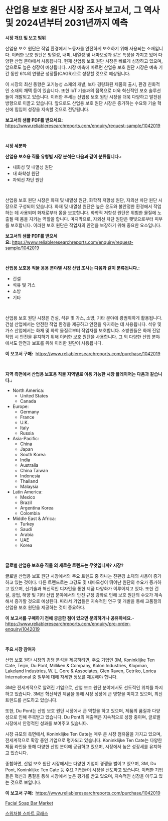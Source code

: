 <p><h1>산업용 보호 원단 시장 조사 보고서, 그 역사 및 2024년부터 2031년까지 예측</h1></p><p><strong>시장 개요 및 보고 범위</strong></p>
<p><p>산업용 보호 원단은 작업 환경에서 노동자를 안전하게 보호하기 위해 사용되는 소재입니다. 이러한 보호 원단은 방열성, 내피, 내열성 및 내마모성과 같은 특성을 가지고 있어 다양한 산업 분야에서 사용됩니다. 현재 산업용 보호 원단 시장은 빠르게 성장하고 있으며, 앞으로도 높은 성장이 예상됩니다. 시장 예측에 따르면 산업용 보호 원단 시장은 예측 기간 동안 6%의 연평균 성장률(CAGR)으로 성장할 것으로 예상됩니다. </p><p>이 시장의 최신 동향은 고기능성 소재의 개발, 보다 경량화된 제품의 출시, 환경 친화적인 소재의 채택 등이 있습니다. 또한 IoT 기술과의 접목으로 더욱 혁신적인 보호 솔루션들이 개발되고 있습니다. 이러한 추세는 산업용 보호 원단 시장을 더욱 다양하고 발전된 방향으로 이끌고 있습니다. 앞으로도 산업용 보호 원단 시장은 증가하는 수요와 기술 혁신에 힘입어 성장을 지속할 것으로 전망됩니다.</p></p>
<p><strong>보고서의 샘플 PDF를 받으세요:</strong> <a href="https://www.reliableresearchreports.com/enquiry/request-sample/1042019">https://www.reliableresearchreports.com/enquiry/request-sample/1042019</a></p>
<p>&nbsp;</p>
<p><strong>시장 세분화</strong></p>
<p><strong>산업용 보호용 직물 유형별 시장 분석은 다음과 같이 분류됩니다.:</strong></p>
<p><ul><li>내화성 및 내열성 원단</li><li>내 화학성 원단</li><li>자외선 차단 원단</li></ul></p>
<p>&nbsp;</p>
<p><p>산업용 보호 원단 시장은 화재 및 내열성 원단, 화학적 저항성 원단, 자외선 차단 원단 시장으로 구성되어 있습니다. 화재 및 내열성 원단은 높은 온도와 불안정한 환경에서 작업하는 데 사용되며 화재로부터 몸을 보호합니다. 화학적 저항성 원단은 위험한 물질에 노출될 때 몸을 지키는 역할을 합니다. 마지막으로, 자외선 차단 원단은 햇빛으로부터 피부를 보호합니다. 이러한 보호 원단은 작업자의 안전을 보장하기 위해 중요한 요소입니다.</p></p>
<p><strong>보고서의 샘플 PDF를 받으세요:</strong>&nbsp;<a href="https://www.reliableresearchreports.com/enquiry/request-sample/1042019">https://www.reliableresearchreports.com/enquiry/request-sample/1042019</a></p>
<p>&nbsp;</p>
<p><strong> 산업용 보호용 직물 응용 분야별 시장 산업 조사는 다음과 같이 분류됩니다.:</strong></p>
<p><ul><li>건설</li><li>석유 및 가스</li><li>소방</li><li>기타</li></ul></p>
<p>&nbsp;</p>
<p><p>산업용 보호 원단 시장은 건설, 석유 및 가스, 소방, 기타 분야에 광범위하게 활용됩니다. 건설 산업에서는 안전한 작업 환경을 제공하고 안전을 유지하는 데 사용됩니다. 석유 및 가스 산업에서는 화재 및 화학 물질로부터 작업자를 보호합니다. 소방원들은 화재 진압 작업 시 안전을 유지하기 위해 이러한 보호 원단을 사용합니다. 그 외 다양한 산업 분야에서도 안전과 보호를 위해 이러한 원단이 사용됩니다.</p></p>
<p><strong>이 보고서 구매:</strong>&nbsp; <a href="https://www.reliableresearchreports.com/purchase/1042019">https://www.reliableresearchreports.com/purchase/1042019</a></p>
<p>&nbsp;</p>
<p><strong>지역 측면에서 산업용 보호용 직물 지역별로 이용 가능한 시장 플레이어는 다음과 같습니다.:</strong></p>
<p><ul>
    <li>
        North America:
        <ul>
            <li>United States</li>
            <li>Canada</li>
        </ul>
    </li>
    <li>
        Europe:
        <ul>
            <li>Germany</li>
            <li>France</li>
            <li>U.K.</li>
            <li>Italy</li>
            <li>Russia</li>
        </ul>
    </li>
    <li>
        Asia-Pacific:
        <ul>
            <li>China</li>
            <li>Japan</li>
            <li>South Korea</li>
            <li>India</li>
            <li>Australia</li>
            <li>China Taiwan</li>
            <li>Indonesia</li>
            <li>Thailand</li>
            <li>Malaysia</li>
        </ul>
    </li>
    <li>
        Latin America:
        <ul>
            <li>Mexico</li>
            <li>Brazil</li>
            <li>Argentina Korea</li>
            <li>Colombia</li>
        </ul>
    </li>
    <li>
        Middle East & Africa:
        <ul>
            <li>Turkey</li>
            <li>Saudi</li>
            <li>Arabia</li>
            <li>UAE</li>
            <li>Korea</li>
        </ul>
    </li>
    </ul></p>
<p>&nbsp;</p>
<p><strong>글로벌 산업용 보호용 직물 의 새로운 트렌드는 무엇입니까? 시장?</strong></p>
<p><p>글로벌 산업용 보호 원단 시장에서의 주요 트렌드 중 하나는 친환경 소재의 사용이 증가하고 있는 것이다. 다른 트렌드로는 고강도 및 내마모성이 뛰어난 원단의 수요가 증가하고 있으며, 신기술과 혁신적인 디자인을 통한 제품 다양화가 이루어지고 있다. 또한 건설, 광업, 해양 및 기타 산업 분야에서의 안전 규정 강화로 인해 보호 원단의 수요가 계속해서 증가할 것으로 예상된다. 따라서 기업들은 지속적인 연구 및 개발을 통해 고품질의 산업용 보호 원단을 제공하는 것이 중요하다.</p></p>
<p><strong>이 보고서를 구매하기 전에 궁금한 점이 있으면 문의하거나 공유하세요.</strong>- <a href="https://www.reliableresearchreports.com/enquiry/pre-order-enquiry/1042019">https://www.reliableresearchreports.com/enquiry/pre-order-enquiry/1042019</a></p>
<p>&nbsp;</p>
<p><strong>주요 시장 참여자</strong></p>
<p><p>산업 보호 원단 시장의 경쟁 분석을 제공하려면, 주요 기업인 3M, Koninklijke Ten Cate, Teijin, Du Pont, Milliken & Company, Kolon Industries, Klopman, Lakeland Industries, W. L. Gore & Associates, Glen Raven, Cetriko, Lorica International 중 일부에 대해 자세한 정보를 제공해야 합니다.</p><p>3M은 전세계적으로 알려진 기업으로, 산업 보호 원단 분야에서도 선도적인 위치를 차지하고 있습니다. 3M은 혁신적인 제품을 통해 시장 성장에 큰 영향을 미치고 있으며, 최신 트렌드를 선도하고 있습니다.</p><p>또한, Du Pont는 산업 보호 원단 시장에서 큰 역할을 하고 있으며, 제품의 품질과 다양성으로 인해 주목받고 있습니다. Du Pont의 매출액은 지속적으로 성장 중이며, 글로벌 시장에서 안정적인 성과를 보여주고 있습니다.</p><p>시장 규모의 측면에서, Koninklijke Ten Cate는 매우 큰 시장 점유율을 가지고 있으며, 전세계적으로 확장 중인 기업으로 평가되고 있습니다. Koninklijke Ten Cate는 다양한 제품 라인을 통해 다양한 산업 분야에 공급하고 있으며, 시장에서 높은 성장세를 유지하고 있습니다.</p><p>종합하면, 산업 보호 원단 시장에서는 다양한 기업이 경쟁을 벌이고 있으며, 3M, Du Pont, Koninklijke Ten Cate 등 주요 기업들이 시장을 선도하고 있습니다. 이러한 기업들은 혁신과 품질을 통해 시장에서 높은 평가를 받고 있으며, 지속적인 성장을 이루고 있는 것으로 보입니다.</p></p>
<p><strong>이 보고서 구매:</strong>&nbsp;&nbsp;<a href="https://www.reliableresearchreports.com/purchase/1042019">https://www.reliableresearchreports.com/purchase/1042019</a></p>
<p><p><a href="https://github.com/ChiragRP21/Market-Research-Report-List-3/blob/main/facial-soap-bar-market.md">Facial Soap Bar Market</a></p><p><a href="https://github.com/bvubpqd5241630/Market-Research-Report-List-1/blob/main/97860625211.md">스위처블 스마트 글래스</a></p></p>
